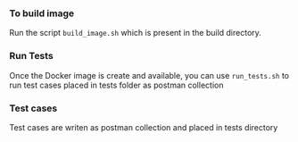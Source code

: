 ### To build image 
Run the script ```build_image.sh``` which is present in the build directory. 

### Run Tests

Once the Docker image is create and available, you can use ```run_tests.sh``` to 
run test cases placed in tests folder as postman collection

### Test cases
Test cases are writen as postman collection and placed in tests directory
